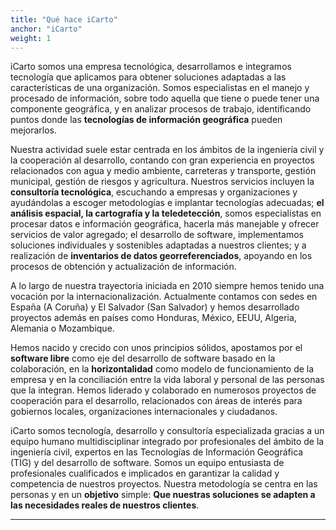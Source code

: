```yaml
---
title: "Qué hace iCarto"
anchor: "iCarto"
weight: 1
---
```


iCarto somos una empresa tecnológica, desarrollamos e integramos tecnología que aplicamos para obtener soluciones adaptadas a las características de una organización. Somos especialistas en el manejo y procesado de información, sobre todo aquella que tiene o puede tener una componente geográfica, y en analizar procesos de trabajo, identificando puntos donde las **tecnologías de información geográfica** pueden mejorarlos.

Nuestra actividad suele estar centrada en los ámbitos de la ingeniería civil y la cooperación al desarrollo, contando con gran experiencia en proyectos relacionados con agua y medio ambiente, carreteras y transporte, gestión municipal, gestión de riesgos y agricultura. Nuestros servicios incluyen la **consultoría tecnológica**, escuchando a empresas y organizaciones y ayudándolas a escoger metodologías e implantar tecnologías adecuadas; **el análisis espacial, la cartografía y la teledetección**, somos especialistas en procesar datos e información geográfica, hacerla más manejable y ofrecer servicios de valor agregado; el desarrollo de software, implementamos soluciones individuales y sostenibles adaptadas a nuestros clientes; y a realización de **inventarios de datos georreferenciados**, apoyando en los procesos de obtención y actualización de información.

A lo largo de nuestra trayectoria iniciada en 2010 siempre hemos tenido una vocación por la internacionalización. Actualmente contamos con sedes en España (A Coruña) y El Salvador (San Salvador) y hemos desarrollado proyectos además en países como Honduras, México, EEUU, Algeria, Alemania o Mozambique.

Hemos nacido y crecido con unos principios sólidos, apostamos por el **software libre** como eje del desarrollo de software basado en la colaboración, en la **horizontalidad** como modelo de funcionamiento de la empresa y en la conciliación entre la vida laboral y personal de las personas que la integran. Hemos liderado y colaborado en numerosos proyectos de cooperación para el desarrollo, relacionados con áreas de interés para gobiernos locales, organizaciones internacionales y ciudadanos.

iCarto somos tecnología, desarrollo y consultoría especializada gracias a un equipo humano multidisciplinar integrado por profesionales del ámbito de la ingeniería civil, expertos en las Tecnologías de Información Geográfica (TIG) y del desarrollo de software. Somos un equipo entusiasta de profesionales cualificados e implicados en garantizar la calidad y competencia de nuestros proyectos. Nuestra metodología se centra en las personas y en un **objetivo** simple: **Que nuestras soluciones se adapten a las necesidades reales de nuestros clientes**.

---
